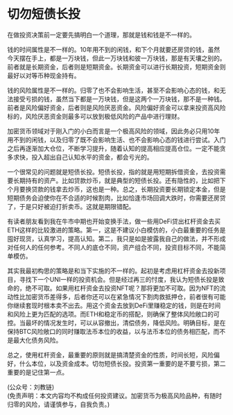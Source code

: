 # 切勿短债长投

在做投资决策前一定要先搞明白一个道理，那就是钱和钱是不一样的。

钱的时间属性是不一样的。10年用不到的闲钱，和下个月就要还房贷的钱，虽然今天摆在手上，都是一万块钱，但此一万块钱和彼一万块钱，那是有天壤之别的。前者就是长期资金，后者则是短期资金。长期资金可以进行长期投资，短期资金则最好以对等币种现金持有。

钱的风险属性是不一样的。归零了也不会影响生活，甚至不会影响心态的钱，和无法接受亏损的钱，虽然当下都是一万块钱，但是这两个一万块钱，那不是一种钱。前者是风险偏好资金，后者则是风险厌恶资金。风险偏好资金可以拿来投资高风险标的，风险厌恶资金则最多可以放到极低风险的产品中进行理财。

加密货币领域对于刚入门的小白而言是一个极高风险的领域，因此务必只用10年用不到的闲钱，以及归零了既不会影响生活、也不会影响心态的钱进行尝试。入门之后再逐渐加大仓位，不断学习提升，随着认知的提高相应提高仓位。一定不能贪多求快，投入超出自己认知水平的资金，都会亏光的。

一个很常见的问题就是短债长投。短债长投，指的就是用短期拆借资金，去投资需要长期持有的资产。比如贷款炒币，就是典型的短债长投。还有隐性的，比如把下个月要换贷款的钱拿去炒币，这也是一种。总之，长期投资要长期锁定本金，但是短期债务会迫使你在不合适的时候割肉，比如恰逢市场回调大跌时，你需要还房贷了，于是只好被迫打折卖币。这就是期限错配。

有读者朋友看到我在牛市中期也开始变换手法，做一些用DeFi贷出杠杆资金去买ETH这样的比较激进的策略。第一，这是不建议小白模仿的，小白最重要的任务是囤好现货，认真学习，提高认知。第二，我只是如是披露我自己的做法，并不形成对任何人的任何参考。不同人的底仓不同，资产组合不同，投资目标不同，不能简单模仿。

其实我最初构思的策略是和当下实施的不一样的。起初是考虑用杠杆资金去投新项目，寻找下一个UNI一样的投资机会。但是经过再三的忖度，我认为短债长投是致命的，绝不可取。如果用杠杆资金去投资NFT呢？那将更加不可取。因为NFT的流动性比加密货币差得多，后者你还可以在紧急情况下割肉救抵押仓，前者很有可能你继续套现时根本卖不出去。用这个资金去放到DeFi里赚稳定的钱，则是在时间和风险上更为匹配的选项。而ETH和稳定币的搭配，则确保了整体风险敞口的可控。当最坏的情况发生时，可以从容撤出，清偿债务，降低风险。明确目标，是在保持BTC风险敞口的同时赚取法币本位的收益，以与法币本位的债务相匹配，而不是最大化债务风险。

总之，使用杠杆资金，最重要的原则就是搞清楚资金的性质，时间长短，风险偏好，什么本位，以及资金成本。切勿短债长投。投资第一重要的是不要亏损，第二重要的是记住第一点。

(公众号：刘教链) \
(免责声明：本文内容均不构成任何投资建议。加密货币为极高风险品种，有随时归零的风险，请谨慎参与，自我负责。)
